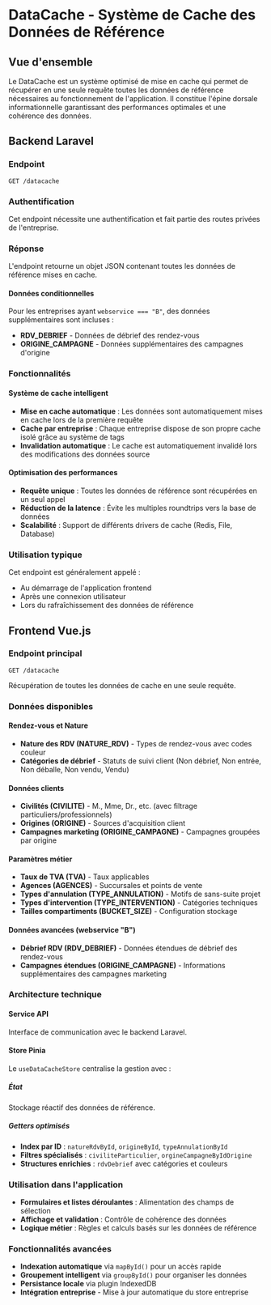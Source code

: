 # DataCache - Système de Cache des Données de Référence

## Vue d'ensemble

Le DataCache est un système optimisé de mise en cache qui permet de récupérer en une seule requête toutes les données de référence nécessaires au fonctionnement de l'application. Il constitue l'épine dorsale informationnelle garantissant des performances optimales et une cohérence des données.

## Backend Laravel

### Endpoint

```
GET /datacache
```

### Authentification

Cet endpoint nécessite une authentification et fait partie des routes privées de l'entreprise.

### Réponse

L'endpoint retourne un objet JSON contenant toutes les données de référence mises en cache.

#### Données conditionnelles

Pour les entreprises ayant `webservice === "B"`, des données supplémentaires sont incluses :

- **RDV_DEBRIEF** - Données de débrief des rendez-vous
- **ORIGINE_CAMPAGNE** - Données supplémentaires des campagnes d'origine

### Fonctionnalités

#### Système de cache intelligent
- **Mise en cache automatique** : Les données sont automatiquement mises en cache lors de la première requête
- **Cache par entreprise** : Chaque entreprise dispose de son propre cache isolé grâce au système de tags
- **Invalidation automatique** : Le cache est automatiquement invalidé lors des modifications des données source

#### Optimisation des performances
- **Requête unique** : Toutes les données de référence sont récupérées en un seul appel
- **Réduction de la latence** : Évite les multiples roundtrips vers la base de données
- **Scalabilité** : Support de différents drivers de cache (Redis, File, Database)

### Utilisation typique

Cet endpoint est généralement appelé :
- Au démarrage de l'application frontend
- Après une connexion utilisateur
- Lors du rafraîchissement des données de référence

## Frontend Vue.js

### Endpoint principal

```
GET /datacache
```

Récupération de toutes les données de cache en une seule requête.

### Données disponibles

#### Rendez-vous et Nature
- **Nature des RDV (NATURE_RDV)** - Types de rendez-vous avec codes couleur
- **Catégories de débrief** - Statuts de suivi client (Non débrief, Non entrée, Non déballe, Non vendu, Vendu)

#### Données clients
- **Civilités (CIVILITE)** - M., Mme, Dr., etc. (avec filtrage particuliers/professionnels)
- **Origines (ORIGINE)** - Sources d'acquisition client
- **Campagnes marketing (ORIGINE_CAMPAGNE)** - Campagnes groupées par origine

#### Paramètres métier
- **Taux de TVA (TVA)** - Taux applicables
- **Agences (AGENCES)** - Succursales et points de vente
- **Types d'annulation (TYPE_ANNULATION)** - Motifs de sans-suite projet
- **Types d'intervention (TYPE_INTERVENTION)** - Catégories techniques
- **Tailles compartiments (BUCKET_SIZE)** - Configuration stockage

#### Données avancées (webservice "B")
- **Débrief RDV (RDV_DEBRIEF)** - Données étendues de débrief des rendez-vous
- **Campagnes étendues (ORIGINE_CAMPAGNE)** - Informations supplémentaires des campagnes marketing

### Architecture technique

#### Service API
Interface de communication avec le backend Laravel.

#### Store Pinia
Le `useDataCacheStore` centralise la gestion avec :

##### État
Stockage réactif des données de référence.

##### Getters optimisés
- **Index par ID** : `natureRdvById`, `origineById`, `typeAnnulationById`
- **Filtres spécialisés** : `civiliteParticulier`, `orgineCampagneByIdOrigine`
- **Structures enrichies** : `rdvDebrief` avec catégories et couleurs

### Utilisation dans l'application

- **Formulaires et listes déroulantes** : Alimentation des champs de sélection
- **Affichage et validation** : Contrôle de cohérence des données
- **Logique métier** : Règles et calculs basés sur les données de référence

### Fonctionnalités avancées

- **Indexation automatique** via `mapById()` pour un accès rapide
- **Groupement intelligent** via `groupById()` pour organiser les données
- **Persistance locale** via plugin IndexedDB
- **Intégration entreprise** - Mise à jour automatique du store entreprise
